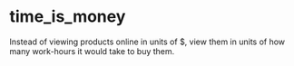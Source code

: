 # time_is_money
Instead of viewing products online in units of $, view them in units of how many work-hours it would take to buy them.
